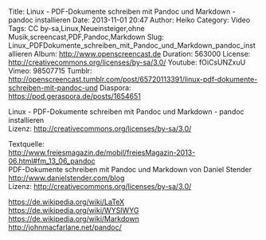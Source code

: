 Title: Linux - PDF-Dokumente schreiben mit Pandoc und Markdown - pandoc installieren
Date: 2013-11-01 20:47
Author: Heiko
Category: Video
Tags: CC by-sa,Linux,Neueinsteiger,ohne Musik,screencast,PDF,Pandoc,Markdown
Slug: Linux_PDFDokumente_schreiben_mit_Pandoc_und_Markdown_pandoc_installieren
Album: http://www.openscreencast.de
Duration: 563000
License: http://creativecommons.org/licenses/by-sa/3.0/
Youtube: fOiCsUNZxuU
Vimeo: 98507715
Tumblr: http://openscreencast.tumblr.com/post/65720113391/linux-pdf-dokumente-schreiben-mit-pandoc-und
Diaspora: https://pod.geraspora.de/posts/1654651

Linux - PDF-Dokumente schreiben mit Pandoc und Markdown - pandoc installieren  
Lizenz: <http://creativecommons.org/licenses/by-sa/3.0/>  
  
Textquelle:  
<http://www.freiesmagazin.de/mobil/freiesMagazin-2013-06.html#fm_13_06_pandoc>  
PDF-Dokumente schreiben mit Pandoc und Markdown von Daniel Stender
<http://www.danielstender.com/blog>  
Lizenz: <http://creativecommons.org/licenses/by-sa/3.0/>  
  
<https://de.wikipedia.org/wiki/LaTeX>  
<https://de.wikipedia.org/wiki/WYSIWYG>  
<https://de.wikipedia.org/wiki/Markdown>  
<http://johnmacfarlane.net/pandoc/>

